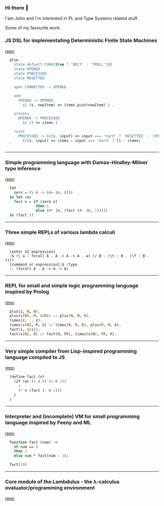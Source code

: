 ### Hi there 👋

I'am John and I'm interested in PL and Type Systems related stuff.

Some of my favourite work:

### JS DSL for implementating Deterministic Finite State Machines

<!--
  Explain what it's about. Just simple POC for fun.
-->

[repo](https://github.com/Taskkill/dfsm-dsl)

```javascript
  dfsm`
    state default CON${true ? 'NECT' : 'TROLL'}ED
    state OPENED
    state PROCESSED
    state RESETTED

    open CONNECTED -> OPENED .

    add
      OPENED -> OPENED
        ${ (s, newItem) => items.push(newItem) } .

    process
      OPENED -> PROCESSED
        ${ () => items } .

    reset
      PROCESSED -> ${(s, input) => input === 'hard' ? 'RESETTED' : 'OPENED'}
        ${(s, input) => items = input === 'hard' ? [] : items} .
  `
```
___

### Simple programming language with Damas-Hindley-Milner type inference

<!--
Explain what and why.
-->

[repo](https://github.com/Taskkill/frea)

```haskell
  let
    zero = (\ n -> (#= (n, 0)))
  in let rec
    fact n = if (zero n)
              then 1
              else (#* (n, (fact (#- (n, 1)))))
  in (fact 5)
```

___

### Three simple REPLs of various lambda calculi

<!--
Explain what and why.
-->

[repo](https://github.com/Taskkill/lambdas)

```
  [enter λ2 expression]
  :$ (\ a : forall A . A -> A -> A . a) (/ B . (\t : B . (\f : B . t)))
  [command or expression]:$ :type
  :: (forall A . A -> A -> A)
```

___

### REPL for small and simple logic programming language inspired by Prolog

[repo](https://github.com/Taskkill/monolog)

```prolog
  plus(z, N, N).
  plus(s(N), M, s(R)) :- plus(N, M, R).
  times(z, _, z).
  times(s(N), M, A) :- times(N, M, R), plus(R, M, A).
  fact(z, s(z)).
  fact(s(N), R) :- fact(N, PR), times(s(N), PR, R).
```

___

### Very simple compiler from Lisp-inspired programming language compiled to JS

[repo](https://github.com/Taskkill/sjs)

```lisp
  (define fact (n)
    (if (or (= n 0) (= n 1))
      1
      (* n (fact (- n 1)))
    )
  )
```

___

### Interpreter and (incomplete) VM for small programming language inspired by Feeny and ML

[repo](https://github.com/Taskkill/FeenyML)

```ml
  function fact (num) ->
    if num == 0
    then 1
    else num * fact(num - 1);

  fact(10)
```

___

### Core module of the Lambdulus - the λ-calculus evaluator/programming environment

[repo](https://github.com/lambdulus/core) 

<!--
Insert some image of the frontend?
-->

